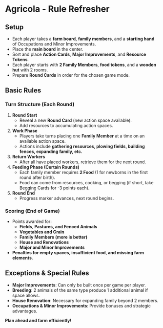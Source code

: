 # Agricola - Rule Refresher

## Setup
- Each player takes a **farm board**, **family members**, and a **starting hand** of Occupations and Minor Improvements.
- Place the **main board** in the center.
- Sort and place **Action Cards**, **Major Improvements**, and **Resource Tokens**.
- Each player starts with **2 Family Members**, **food tokens**, and a **wooden hut** with 2 rooms.
- Prepare **Round Cards** in order for the chosen game mode.

## Basic Rules
### Turn Structure (Each Round)
1. **Round Start**
   - Reveal a new **Round Card** (new action space available).
   - Add resources to accumulating action spaces.
2. **Work Phase**
   - Players take turns placing one **Family Member** at a time on an available action space.
   - Actions include **gathering resources, plowing fields, building fences, expanding family, etc.**
3. **Return Workers**
   - After all have placed workers, retrieve them for the next round.
4. **Feeding Phase (Certain Rounds)**
   - Each family member requires **2 Food** (1 for newborns in the first round after birth).
   - Food can come from resources, cooking, or begging (if short, take Begging Cards for -3 points each).
5. **Round End**
   - Progress marker advances, next round begins.

### Scoring (End of Game)
- Points awarded for:
  - **Fields, Pastures, and Fenced Animals**
  - **Vegetables and Grain**
  - **Family Members (more is better)**
  - **House and Renovations**
  - **Major and Minor Improvements**
- **Penalties for empty spaces, insufficient food, and missing farm elements**.

## Exceptions & Special Rules
- **Major Improvements**: Can only be built once per game per player.
- **Breeding**: 2 animals of the same type produce 1 additional animal if space allows.
- **House Renovation**: Necessary for expanding family beyond 2 members.
- **Occupations & Minor Improvements**: Provide bonuses and strategic advantages.
  
**Plan ahead and farm efficiently!**
